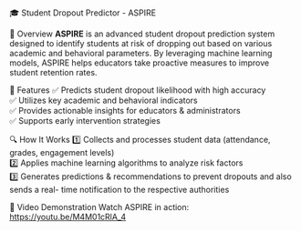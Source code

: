  🎓 Student Dropout Predictor - ASPIRE

 🚀 Overview
**ASPIRE** is an advanced student dropout prediction system designed to identify students at risk of dropping out based on various academic and behavioral parameters. By leveraging machine learning models, ASPIRE helps educators take proactive measures to improve student retention rates.

 🌟 Features
✅ Predicts student dropout likelihood with high accuracy  
✅ Utilizes key academic and behavioral indicators  
✅ Provides actionable insights for educators & administrators  
✅ Supports early intervention strategies  

 🔍 How It Works
1️⃣ Collects and processes student data (attendance, grades, engagement levels)  
2️⃣ Applies machine learning algorithms to analyze risk factors  
3️⃣ Generates predictions & recommendations to prevent dropouts  and also sends a real- time notification to the respective authorities

🎥 Video Demonstration
Watch ASPIRE in action:  
https://youtu.be/M4M01cRlA_4




